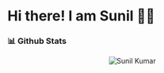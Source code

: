 # Hi there! I am Sunil 🙋‍♂️

### 📊 Github Stats
  <p align="center"> <img src="https://github-readme-stats.vercel.app/api?username=sunilk9211&show_icons=true&theme=gotham" alt="Sunil Kumar" />
